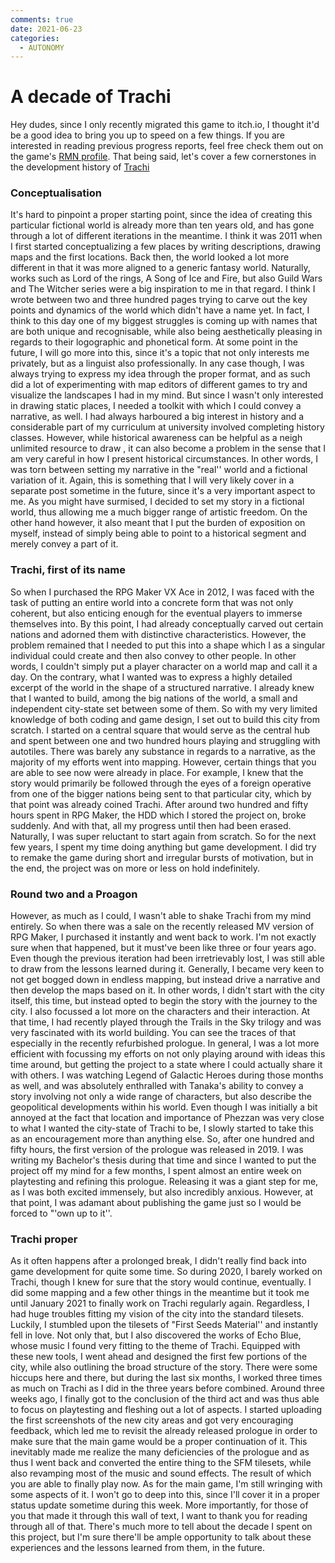 ```yaml
---
comments: true
date: 2021-06-23
categories:
  - AUTONOMY
---
```


# A decade of Trachi

Hey dudes,
since I only recently migrated this game to itch.io, I thought it'd be a good idea to bring you up to speed on a few things. If you are interested in reading previous progress reports, feel free check them out on the game's [RMN profile](https://rpgmaker.net/games/11250/).
That being said, let's cover a few cornerstones in the development history of [Trachi](https://noury.itch.io/trachi)

### Conceptualisation
It's hard to pinpoint a proper starting point, since the idea of creating this particular fictional world is already more than ten years old, and has gone through a lot of different iterations in the meantime. I think it was 2011 when I first started conceptualizing a few places by writing descriptions, drawing maps and the first locations. Back then, the world looked a lot more different in that it was more aligned to a generic fantasy world. Naturally, works such as Lord of the rings, A Song of Ice and Fire, but also Guild Wars and The Witcher series were a big inspiration to me in that regard.
I think I wrote between two and three hundred pages trying to carve out the key points and dynamics of the world which didn't have a name yet. In fact, I think to this day one of my biggest struggles is coming up with names that are both unique and recognisable, while also being aesthetically pleasing in regards to their logographic and phonetical form. At some point in the future, I will go more into this, since it's a topic that not only interests me privately, but as a linguist also professionally.
In any case though, I was always trying to express my idea through the proper format, and as such did a lot of experimenting with map editors of different games to try and visualize the landscapes I had in my mind. But since I wasn't only interested in drawing static places, I needed a toolkit with which I could convey a narrative, as well.
I had always harboured a big interest in history and a considerable part of my curriculum at university involved completing history classes. However, while historical awareness can be helpful as a neigh unlimited resource to draw , it can also become a problem in the sense that I am very careful in how I present historical circumstances. In other words, I was torn between setting my narrative in the "real'' world and a fictional variation of it. Again, this is something that I will very likely cover in a separate post sometime in the future, since it's a very important aspect to me.
As you might have surmised, I decided to set my story in a fictional world, thus allowing me a much bigger range of artistic freedom. On the other hand however, it also meant that I put the burden of exposition on myself, instead of simply being able to point to a historical segment and merely convey a part of it.

### Trachi, first of its name
So when I purchased the RPG Maker VX Ace in 2012, I was faced with the task of putting an entire world into a concrete form that was not only coherent, but also enticing enough for the eventual players to immerse themselves into. By this point, I had already conceptually carved out certain nations and adorned them with distinctive characteristics.
However, the problem remained that I needed to put this into a shape which I as a singular individual could create and then also convey to other people. In other words, I couldn't simply put a player character on a world map and call it a day. On the contrary, what I wanted was to express a highly detailed excerpt of the world in the shape of a structured narrative. I already knew that I wanted to build, among the big nations of the world, a small and independent city-state set between some of them.
So with my very limited knowledge of both coding and game design, I set out to build this city from scratch. I started on a central square that would serve as the central hub and spent between one and two hundred hours playing and struggling with autotiles. There was barely any substance in regards to a narrative, as the majority of my efforts went into mapping. However, certain things that you are able to see now were already in place. For example, I knew that the story would primarily be followed through the eyes of a foreign operative from one of the bigger nations being sent to that particular city, which by that point was already coined Trachi.
After around two hundred and fifty hours spent in RPG Maker, the HDD which I stored the project on, broke suddenly. And with that, all my progress until then had been erased. Naturally, I was super reluctant to start again from scratch. So for the next few years, I spent my time doing anything but game development. I did try to remake the game during short and irregular bursts of motivation, but in the end, the project was on more or less on hold indefinitely.

### Round two and a Proagon
However, as much as I could, I wasn't able to shake Trachi from my mind entirely. So when there was a sale on the recently released MV version of RPG Maker, I purchased it instantly and went back to work. I'm not exactly sure when that happened, but it must've been like three or four years ago. Even though the previous iteration had been irretrievably lost, I was still able to draw from the lessons learned during it. Generally, I became very keen to not get bogged down in endless mapping, but instead drive a narrative and then develop the maps based on it.
In other words, I didn't start with the city itself, this time, but instead opted to begin the story with the journey to the city. I also focussed a lot more on the characters and their interaction. At that time, I had recently played through the Trails in the Sky trilogy and was very fascinated with its world building. You can see the traces of that especially in the recently refurbished prologue. In general, I was a lot more efficient with focussing my efforts on not only playing around with ideas this time around, but getting the project to a state where I could actually share it with others.
I was watching Legend of Galactic Heroes during those months as well, and was absolutely enthralled with Tanaka's ability to convey a story involving not only a wide range of characters, but also describe the geopolitical developments within his world. Even though I was initially a bit annoyed at the fact that location and importance of Phezzan was very close to what I wanted the city-state of Trachi to be, I slowly started to take this as an encouragement more than anything else.
So, after one hundred and fifty hours, the first version of the prologue was released in 2019. I was writing my Bachelor's thesis during that time and since I wanted to put the project off my mind for a few months, I spent almost an entire week on playtesting and refining this prologue. Releasing it was a giant step for me, as I was both excited immensely, but also incredibly anxious. However, at that point, I was adamant about publishing the game just so I would be forced to "'own up to it''.

### Trachi proper
As it often happens after a prolonged break, I didn't really find back into game development for quite some time. So during 2020, I barely worked on Trachi, though I knew for sure that the story would continue, eventually. I did some mapping and a few other things in the meantime but it took me until January 2021 to finally work on Trachi regularly again. Regardless, I had huge troubles fitting my vision of the city into the standard tilesets. Luckily, I stumbled upon the tilesets of "First Seeds Material'' and instantly fell in love. Not only that, but I also discovered the works of Echo Blue, whose music I found very fitting to the theme of Trachi.
Equipped with these new tools, I went ahead and designed the first few portions of the city, while also outlining the broad structure of the story. There were some hiccups here and there, but during the last six months, I worked three times as much on Trachi as I did in the three years before combined. Around three weeks ago, I finally got to the conclusion of the third act and was thus able to focus on playtesting and fleshing out a lot of aspects.
I started uploading the first screenshots of the new city areas and got very encouraging feedback, which led me to revisit the already released prologue in order to make sure that the main game would be a proper continuation of it. This inevitably made me realize the many deficiencies of the prologue and as thus I went back and converted the entire thing to the SFM tilesets, while also revamping most of the music and sound effects. The result of which you are able to finally play now.
As for the main game, I'm still wringing with some aspects of it. I won't go to deep into this, since I'll cover it in a proper status update sometime during this week.
More importantly, for those of you that made it through this wall of text, I want to thank you for reading through all of that. There's much more to tell about the decade I spent on this project, but I'm sure there'll be ample opportunity to talk about these experiences and the lessons learned from them, in the future.
